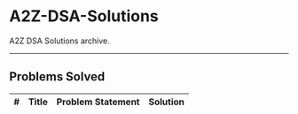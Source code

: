 ﻿# A2Z-DSA-Solutions

A2Z DSA Solutions archive.
___

## Problems Solved
|#|Title|Problem Statement|Solution|
|:-:|-|-|-|
